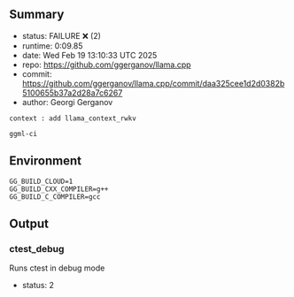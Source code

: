 ## Summary

- status:  FAILURE ❌ (2)
- runtime: 0:09.85
- date:    Wed Feb 19 13:10:33 UTC 2025
- repo:    https://github.com/ggerganov/llama.cpp
- commit:  https://github.com/ggerganov/llama.cpp/commit/daa325cee1d2d0382b5100655b37a2d28a7c6267
- author:  Georgi Gerganov
```
context : add llama_context_rwkv

ggml-ci
```

## Environment

```
GG_BUILD_CLOUD=1
GG_BUILD_CXX_COMPILER=g++
GG_BUILD_C_COMPILER=gcc
```

## Output

### ctest_debug

Runs ctest in debug mode
- status: 2
```

```


